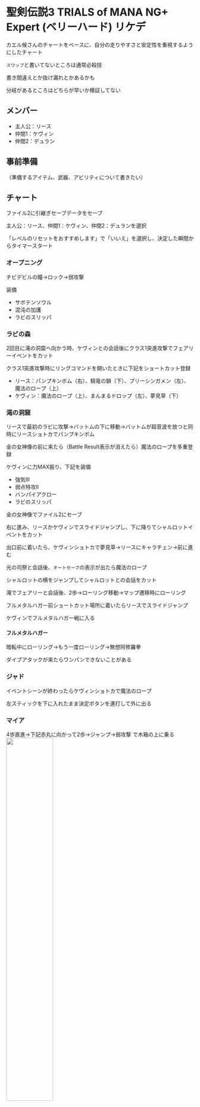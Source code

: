 # 聖剣伝説3 TRIALS of MANA NG+ Expert (ベリーハード) リケデ

カエル候さんのチャートをベースに、自分の走りやすさと安定性を重視するようにしたチャート

`スワップ`と書いてないところは通常必殺技

書き間違えとか抜け漏れとかあるかも

分岐があるところはどちらが早いか検証してない

## メンバー

- 主人公：リース
- 仲間1：ケヴィン
- 仲間2：デュラン

## 事前準備

（準備するアイテム、武器、アビリティについて書きたい）

## チャート

ファイル2に引継ぎセーブデータをセーブ

主人公：リース、仲間1：ケヴィン、仲間2：デュランを選択

「レベルのリセットをおすすめします」で「いいえ」を選択し、決定した瞬間からタイマースタート

### オープニング

チビデビルの瞳→ロック→弱攻撃

装備
- サボテンソウル
- 混沌の加護
- ラビのスリッパ

### ラビの森

2回目に滝の洞窟へ向かう時、ケヴィンとの会話後にクラス1突進攻撃でフェアリーイベントをカット

クラス1突進攻撃時にリングコマンドを開いたときに下記をショートカット登録
- リース：パンプキンボム（右）、騎竜の鎖（下）、ブリーシンガメン（左）、魔法のロープ（上）
- ケヴィン：魔法のロープ（上）、まんまるドロップ（左）、夢見草（下）

### 滝の洞窟

リースで最初のラビに攻撃→バットムの下に移動→バットムが超音波を放つと同時にリースショトカでパンプキンボム

金の女神像の前に来たら（Battle Result表示が消えたら）魔法のロープを多重登録

ケヴィンに力MAX振り、下記を装備
- 強気Ⅲ
- 弱点特攻Ⅱ
- バンパイアクロー
- ラビのスリッパ

金の女神像でファイル2にセーブ

右に進み、リースかケヴィンでスライドジャンプし、下に降りてシャルロットイベントをカット

出口前に着いたら、ケヴィンショトカで夢見草→リースにキャラチェン→前に進む

光の司祭と会話後、`オートセーブ`の表示が出たら魔法のロープ

シャルロットの横をジャンプしてシャルロットとの会話をカット

滝でフェアリーと会話後、2歩→ローリング移動→マップ遷移時にローリング

フルメタルハガー前ショートカット場所に着いたらリースでスライドジャンプ

ケヴィンでフルメタルハガー戦に入る

#### フルメタルハガー

暗転中にローリング→もう一度ローリング→無想阿修羅拳

ダイブアタックが来たらワンパンできないことがある

### ジャド

イベントシーンが終わったらケヴィンショトカで魔法のロープ

左スティックを下に入れたまま決定ボタンを連打して外に出る

### マイア

4歩直進→下記赤丸に向かって2歩→ジャンプ→弱攻撃 で木箱の上に乗る  
<img width=50% src="./images/マイア_港付近のショートカット.png" />

ボンボヤジと会話した後、道具屋の横にあるはしごの所でスライドジャンプして建物の上に乗り、ところがだおじさんとの会話をカット  
（はしごのすぐ横にあるレンガの壁に向かってスライドジャンプする感じで）

### 黄金の街道

後ろに**2.5**歩→バグロープ仕込み→魔法のロープ→左スティックを左下に入れたまま4回ローリング

### 大地の裂け目

ケヴィンで吊り橋の3枚目の板の上に乗る→ショトカで夢見草→デュランにキャラチェン→前に進む

#### マシンゴーレムR

デュランがケヴィンにセイレーンの爪→ケヴィンにキャラチェン→無想阿修羅拳→橋の真ん中まで反対側のゴーレムに近づいて無想阿修羅拳

### 黄金の街道

後ろに**2.5**歩→バグロープ仕込み→魔法のロープ→左スティックを左下に入れたまま4回ローリング

### ドワーフのトンネル

後ろに**2**歩→バグロープ仕込み

ワッツに話しかけたら魔法のロープ

リースでジュエルイーター戦に入る

#### ジュエルイーター

ショトカで騎竜→ケヴィンにキャラチェン→デュランがケヴィンにセイレーンの爪→弱×3して無双阿修羅拳→弱×2して無双阿修羅拳

### 大地の裂け目

黄金の街道側入り口へ育成スタック→オートセーブ：大地の裂け目をロード→ドワーフの村側入り口へ育成スタック→オートセーブ：黄金の街道をロード

### 黄金の街道

魔法のロープでマイア入り口側へ

### マイア

後ろに**2.5**歩（歩きすぎると出てしまう）→仲間で魔法のロープを使ってバグロープ仕込み

### モールベアの高原

到着後魔法のロープでフォルセナ城入り口側へ

### フォルセナ城～マイア

そのまま進む

### 黄金の街道

後ろに**2.5**歩→バグロープ仕込み→魔法のロープ

バイゼル入り口に着いたらケヴィンショトカで夢見草→リースにキャラチェン→前に進む

### パロ

そのまま進む

### 天かける道

1つ目のショートカットでスライドジャンプ

2つ目のショートカットはジャンプ弱弱ローリングで登る

### ローラント秘密のアジト

そのまま進む

### バイゼル

大砲演出をスキップ後、2歩進む→階段の手すり方向に向く→手すりに向かってジャンプで手すりに乗る→屋根に乗る

### ジャド→コロボックルの村→ジャド

そのまま進む

### パロ

到着後魔法のロープ→天かける道入り口側へ  
（ロード時間によっては遅くなるかもしれない）

### 天かける道

ショートカットは最初と同じ

橋を渡り銀の女神像に触る

風の回廊入り口で育成スタック→オートセーブ：天かける道をロード→風の回廊のマナストーン側金の女神像前へ

### 風の回廊

リースでジャンプ弱ローリングでマナストーンイベントをカット

クラスチェンジ
- リース：フェンリルナイト
- ケヴィン：デルヴィッシュ
- デュラン：ソードマスター

作戦変更
- デュラン：援護のみ
- ケヴィン：援護のみ
- リース：特技・必殺技OFF

育成ポイント
- リース：力MAX、知性MAX、精神27
- ケヴィン：力MAX
- デュラン：力MAX、知性MAX、精神27

装備・アビリティ変更（書いてないところはそのまま）
- デュラン：アタックセイバー、アタックセイバーⅡ、攻乃型、弱点特攻、弱点特攻オール、闇の力、ラグナロク、風の神獣リング
- リース：巨人の槍、風の神獣リング、ダウンSP+、ペイバック、ダウン強化、ダウン強化Ⅱ
- ケヴィン：ギガースグローブ、裁定者、アタッカー、獣の咆哮、本能の絆

ケヴィンでツェンカー戦へ

#### ツェンカー

開幕後、スワップ水月→リースにキャラチェン→デュランショトカ左にダイヤセイバー登録して指示→リースショトカで騎竜→リースショトカでブリー→旋風槍（確定ワンパンじゃない）

撃破後、魔法のロープ

### 天かける道

銀の女神像でファイル3にセーブ

### ローラント城

リースでジェノア戦へ

#### ジェノア

リースショトカで騎竜→ケヴィンにキャラチェン→デュランでケヴィンにポセイドンの爪指示→1回ローリングして水月

ケヴィンでビルベン戦へ

#### ビルベン

スワップ水月→リースにキャラチェン→リースショトカで騎竜→スワップ百花→近づいてデュランで弱2強→ケヴィンで殴る

### 天かける道

後ろに**2**歩→バグロープ仕込み→魔法のロープ

### 幽霊船

#### 強制戦闘

開幕後、旋風槍

リースでゴーヴァ戦へ

#### ゴーヴァ

リースショトカで騎竜→ケヴィンにキャラチェン→リースに聖騎士指示→近づいて水月スワップ→リースショトカでブリー→近づいて攻撃、遠かったらクラス1必殺技

回転攻撃のとき、ワンパンできなかったらリースはその場にいて、回ってきたところを攻撃する or 避けて攻撃

### 火山島ブッカ

そのまま進む

### フォルセナ

ぴーひゃら笛をリースショトカ右に登録

フォルセナ城内金の女神像でファイル1にセーブ

ファイル2：滝の洞窟のセーブデータをロード

### 滝の洞窟

ラビの森側入り口へ育成スタック→ファイル1：フォルセナのセーブデータをロード

### フォルセナ

目の前の金の女神像でファイル1にセーブ（ラビの森のセーブデータになる）→ファイル1：ラビの森のセーブデータをロード

### ラビの森

海岸からサルタンへ

### サルタン

そのまま進む

### 灼熱の砂漠

看板前に着いたら、ケヴィンショトカでまんまるドロップ→リースにキャラチェン→弱攻撃→リングでまんまるドロップ→攻撃モーションが終わるときに決定連打

火炎の谷側入り口へ育成スタック→ファイル1：ラビの森のセーブデータをロード

### ラビの森

目の前の金の女神像でファイル2にセーブ（火炎の谷のセーブデータになる）→海岸からエルランドへ

### エルランド

零下の雪原側入り口へ育成スタック→ファイル2：火炎の谷のセーブデータをロード

### 火炎の谷

マナストーン前のイベントまでにケヴィンにキャラチェン

マナストーン前のイベント後、ケヴィンショトカで魔法のロープ→振り向く→灼熱の砂漠側入り口へ育成スタック→オートセーブ：零下の雪原をロード

### 零下の雪原

魔法のロープ→氷壁の迷宮へ

### 氷壁の迷宮

そのまま進む

### 零下の雪原

氷壁の迷宮側金の女神像でファイル2にセーブ→ファイル1：ラビの森のセーブデータをロード

### ラビの森

海岸からミントスへ

### ミントス

魔法のロープ→月夜の森側入り口へ育成スタック→ファイル2：零下の雪原のセーブデータをロード

### 零下の雪原

目の前の金の女神像でファイル2にセーブ（月夜の森のセーブデータになる）→ファイル2：月夜の森のセーブデータをロード

### 月夜の森

後ろに**3.5**歩→ロープ仕込み→ミントス側入り口へ育成スタック→オートセーブ：月読みの塔をロード

### 月読みの塔

ケヴィンでルガー戦へ

#### ルガー

暗転中にロック→スワップ水月→リースにキャラチェン→デュランにフレイムセイバーをショトカ下登録して指示→リースショトカで騎竜→リースショトカでブリー→スワップ百花→（水月が終わったタイミングで）スワップ真空剣→ケヴィンで殴る

マナストーン前のイベントまでにリースにキャラチェン

マナストーン前のイベント後、オートセーブ：ミントスをロード

### ミントス

裏側の世界の道具屋？のドアに入る→海岸からランプ花の森へ

### ランプ花の森

入り口のイベント後、魔法のロープ→ディオールへ

### ディオール

シャルロットのおじいちゃんと会話後、`オートセーブ`の表示が出たら魔法のロープ

### ランプ花の森

振り向き→バグロープ仕込み→銀の女神像前のイベントまでにケヴィンにキャラチェン

#### ギルダーバイン

本体にスワップ水月→リースショトカで騎竜→デュランショトカでフレイムセイバー→リースショトカでブリー→形態変化中に雑魚敵を倒す→デュランを本体から一番奥に配置→ケヴィンを真ん中に配置→リースで真ん中に移動→形態変化が終わりそうになったらスワップ真空剣→頭が下がったらスワップ百花→ケヴィンで殴る

リースにキャラチェン→魔法のロープ→海岸でぴーひゃら笛

### 天かける道

パロ側入り口でバグロープ仕込み→魔法のロープ

### 天の頂

そのまま進む

#### マナの聖域

ぴーひゃら笛を外す

風の太鼓を多重登録して、リース・ケヴィンのショトカ右に登録

### ワンダーの樹海

てきとーにアスレチックする

ケヴィンで入る

#### ミスポルム

暗転中から2回ローリングして近づきスワップ水月→リースにキャラチェン→デュランにサンダーセイバーをショトカ上登録して指示→デュランに騎竜指示→リースショトカでブリー→近づいてスワップ百花→近づいてスワップ真空剣→弱×3強して水月

### 氷壁の迷宮

氷壁の迷宮入り口にバグロープ仕込み→氷壁の迷宮側金の女神像に触る→オートセーブをロード

ケヴィンで入る

#### フィーグムンド

開幕後、スワップ水月→リースショトカで騎竜→デュランショトカでフレイムセイバー→リースショトカでブリー→スワップ百花→（水月が終わったタイミングで）スワップ真空剣→ケヴィンで脚の近くまで歩いて殴る

### 灼熱の砂漠

火炎の谷側入り口にバグロープ仕込み→火炎の谷側金の女神像に触る→オートセーブをロード

ケヴィンで入る

#### ザンビエ

開幕後、スワップ水月→リースショトカで騎竜→デュランショトカでダイヤセイバー→リースショトカでブリー→水月のダメージが入ってからスワップ百花→スワップ真空剣→ケヴィンで殴る

### 灼熱の砂漠

火炎の谷側金の女神像でファイル1にセーブ→ファイル2：月夜の森をロード

### 月夜の森

後ろに**2**歩→育成スタック→ファイル1：灼熱の砂漠をロード

### 灼熱の砂漠

目の前の金の女神像に触る→オートセーブ：月読みの塔をロード

### 月読みの塔

リースでドラン戦へ

### ドラン

#### 赤範囲が縦からのとき

リースショトカで騎竜→ケヴィンにキャラチェン→デュランに何かセイバー指示
→リースにブリー指示
→ケヴィンで2回ローリング→クラス3コンボ×2→
- クラス2コンボ
- クラス3コンボ

→スワップ水月→リースにキャラチェン→クラス2コンボ→スワップ百花→デュランにキャラチェン→近い方の壺を弱強で割る→スワップ真空剣→ケヴィンでリースが空くまで殴る→スワップ飛天槍→ケヴィンで殴る

#### 赤範囲が横からのとき

リースショトカで騎竜→ケヴィンにキャラチェン→デュランに何かセイバー指示→リースにブリー指示→ケヴィンで2回ローリング→クラス3コンボ×2→クラス3コンボ（これの要否検証したい）→スワップ水月→リースにキャラチェン→クラス2コンボ→スワップ百花→デュランにキャラチェン→近い方の壺を弱強で割る→スワップ真空剣→ケヴィンでリースが空くまで殴る→スワップ飛天槍→ケヴィンで殴る

### 光の古代遺跡

ネコちゃんに話しかける

リースでライトゲイザー戦へ

#### ライトゲイザー

デュランに闘士の証指示→リースショトカで騎竜→リースショトカでブリー→落ちてきたらスワップ水月→スワップ百花→デュランで弱×4強→ケヴィンで殴る→移動したらスワップ真空剣→ガイズブラストが始まったらスワップ水月→リースで弱×4強→スワップ旋風槍→ケヴィンで殴る

### 灼熱の砂漠

火炎の谷側金の女神像でファイル1にセーブ→ファイル3：天かける道をロード

### 天かける道

魔法のロープ→振り向き→育成スタック→ファイル1：灼熱の砂漠をロード

### 灼熱の砂漠

目の前の金の女神像に触る→オートセーブ：風の回廊をロード

### 風の回廊

ケヴィンでダンガード戦へ

#### ダンガード

（あんまり検証できてない）

初手振り回しの場合、リースに騎竜とブリー指示、デュランにダイヤセイバー指示

初手振り回しでない場合、リースにブリー指示、デュランにダイヤセイバー指示

### モールベアの高原

ドリアン側入り口にロープ仕込み→段を降りた先にある金の女神像に触る→オートセーブ：ドリアンをロード

リースでランドアンバー戦へ

#### ランドアンバー

リースで左手に弱スワップ百花→ケヴィンでスワップ朱雀→デュランショトカでサンダーセイバー→デュランで赤枠の上に移動→デュランにマタンゴの油→魔法を反射したらリースにキャラチェン

### ペダン

そのまま進む

### 暗闇の洞窟

フラミー降下後、中に入って階段を上ったところの右奥でパートナージャンプ

ケヴィンショトカで夢見草→前に進む

#### ゼーブル・ファー

スワップ水月→リースにキャラチェン→デュランに聖騎士指示→リースショトカで騎竜→スワップ百花→デュランでSP壺割る→ケヴィンにキャラチェン→デュランにブリー指示

再生後、スワップ朱雀→リースショトカで騎竜→デュランにキャラチェン→左右を倒したらスワップ真空剣→（朱雀が終わったタイミングで）スワップ百花→ケヴィンで殴りながらスワップ十文字

進んだ先の邪心像でゲートを開ける

リースで邪眼の伯爵戦へ

#### 邪眼の伯爵

右に進みながらリースショトカで騎竜→デュランショトカでダイヤセイバー→リースにブリー指示→ケヴィンで雑魚敵を倒す→弱×4強スワップ水月→弱×4強スワップ百花→弱×4強スワップ十文字→ケヴィンで弱×4強→ジャンプ強スワップ水月→弱×4強スワップ真空剣→リースでケヴィンが空くまで殴る→ケヴィンで殴る

ゴーストゲインがくるとたぶん完封できない

ダークキャッスル側入り口にバグロープ仕込み→デュランにキャラチェン→ゲート開けた先の金の女神像に触る→オートセーブ：ダークキャッスルをロード

### ダークキャッスル

デュランでフルメタルハガー2戦へ

#### フルメタルハガー2

スワップ真空剣→リースにキャラチェン→ケヴィンに闘士の証指示→スワップ百花→ケヴィンにキャラチェン→リングで騎竜→リングでブリー→ケヴィンで殴る

ダウンして片目が潰れたらスワップ水月→リースにキャラチェン→リースの硬直がとけたら旋風槍→デュランで殴る→（ダメージ足りてなかったらケヴィンで殴る）

ケヴィンでジェノア2戦へ

#### ジェノア2

スワップ水月→リースにキャラチェン→デュランにアイスセイバー指示→リースショトカで騎竜→リースショトカでブリー→スワップ百花→（水月が終わったタイミングで）スワップ真空剣→
- スワップ水月しながらデュランで殴る
- ケヴィンで殴る

最初に吹き飛ばしが来ないときはパワーアップかプロテクトアップされてる

プロテクトアップされたらもう一度騎竜

#### ツェンカー2

スワップ水月→リースショトカで騎竜→デュランショトカでダイヤセイバー→リースショトカでブリー→スワップ百花→ケヴィンで殴る→スーパーソニックが来たらスワップ真空剣→ケヴィンで殴る

撃破後、暗転が終わる前にデュランにキャラチェン

リングにルーンの書と金狼の魂を登録

ケヴィンで美獣戦へ

#### 美獣

下記の間に美獣の初手を判断する  
スワップ水月→リースにキャラチェン→デュランにダイヤセイバー指示→デュランにブリー指示→リースリングで騎竜

##### ムーンセイバー/パワーアップの場合（ベース）

リースリングでリースに金狼→スワップ百花→デュランを壺の近くに移動→ケヴィンで弱×4強入れながらデュランリングでケヴィンに金狼→リースに騎竜指示→ジャンプ強スワップ水月→デュランで壺2つ割る→リースSP300超えたらリースにキャラチェン→スワップ百花→デュランにキャラチェン→ロック→水月が終わったタイミングでスワップ真空剣→弱×3強水月

##### プロテクトアップの場合

途中までベースのパターン

真空剣後にケヴィンで殴っているとき、リースに騎竜指示、弱×4強水月

##### 爪ひっかきの場合

途中までベースのパターン

デュランで壺を割った後、すぐリースにキャラチェン→ロック→逃げてひっかき攻撃を回避してからスワップ百花→デュランにキャラチェン→スワップ真空剣→弱×3強水月

##### 円盤の場合

スワップ真空剣後、弱×4強無想阿修羅拳→弱×4強無想阿修羅拳

たまに削り切れない

##### 頭突き突進の場合

デュランにキャラチェン→ロック→壁際から反対側に向かってスワップ真空剣→ケヴィンにキャラチェン→美獣の背後から弱×4強→弱×4強スワップ水月→リースにキャラチェン→弱×4強スワップ百花→デュランにキャラチェン→近づいて（水月が終わったタイミングで）スワップ十文字→ケヴィンで殴る

### マナの聖域

スライドジャンプして裏側を通りマナの樹のところへ

ケヴィンでアークデーモン戦へ

#### アークデーモン

デュランとリースにルーンの書指示→ケヴィンショトカにルーンの書登録し、ショトカ連打

暗転したらタイマーストップ！おつかれさまでした！
